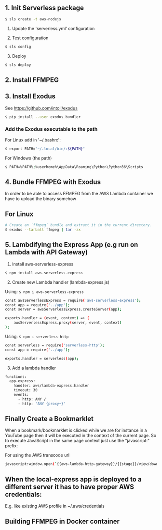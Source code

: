 ## 1. Init Serverless package

```bash
$ sls create -t aws-nodejs
```

1. Update the 'serverless.yml' configuration

2. Test configuration

```bash
$ sls config
```

3. Deploy

```bash
$ sls deploy
```

## 2. Install FFMPEG

## 3. Install Exodus 
See https://github.com/intoli/exodus
```bash
$ pip install --user exodus_bundler
```

### Add the Exodus executable to the path

For Linux add in '~/.bashrc':
```bash
$ export PATH="~/.local/bin/:${PATH}"
```

For Windows (the path)
```bash
$ PATH=%PATH%;%userhome%\AppData\Roaming\Python\Python36\Scripts
```

## 4. Bundle FFMPEG with Exodus
In order to be able to access FFMPEG from the AWS Lambda container we have to upload the binary somehow

## For Linux

```bash
# Create an `ffmpeg` bundle and extract it in the current directory.
$ exodus --tarball ffmpeg | tar -zx
```

## 5. Lambdifying the Express App (e.g run on Lambda with API Gateway)

1. Install aws-serverless-express

```bash
$ npm install aws-serverless-express
```

2. Create new Lambda handler (lambda-express.js)

Using: ```$ npm i aws-serverless-express```

```bash
const awsServerlessExpress = require('aws-serverless-express');
const app = require('../app');
const server = awsServerlessExpress.createServer(app);

exports.handler = (event, context) => (
    awsServerlessExpress.proxy(server, event, context)
);
```

Using: ```$ npm i serverless-http```

```bash
const serverless = require('serverless-http');
const app = require('../app');

exports.handler = serverless(app);
```

3. Add a lambda handler

```bash
functions:
  app-express:
    handler: aws/lambda-express.handler
    timeout: 30
    events:
      - http: ANY /
      - http: 'ANY {proxy+}'
```

## Finally Create a Bookmarklet

When a bookmark/bookmarklet is clicked while we are for instance in a YouTube page
then it will be executed in the context of the current page.
So to execute JavaScript in the same page context just use the "javascript:" prefix:

For using the AWS transcode url

```bash
javascript:window.open(`{{aws-lambda-http-gateway}}/{{stage}}/view/download/${encodeURIComponent(window.location.href)}`)
```

## When the local-express app is deployed to a different server it has to have proper AWS credentials:

E.g. like existing AWS profile in ~/.aws/credentials

## Building FFMPEG in Docker container
